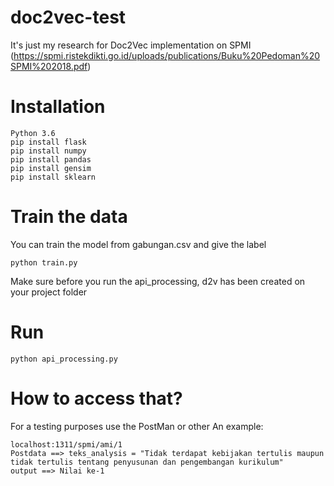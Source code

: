 # doc2vec-test
It's just my research for Doc2Vec implementation on SPMI (https://spmi.ristekdikti.go.id/uploads/publications/Buku%20Pedoman%20SPMI%202018.pdf) 

# Installation
```
Python 3.6
pip install flask
pip install numpy
pip install pandas
pip install gensim
pip install sklearn
```

# Train the data
You can train the model from gabungan.csv and give the label
```
python train.py
```

Make sure before you run the api_processing, d2v has been created on your project folder

# Run 
```
python api_processing.py
```

# How to access that?
For a testing purposes use the PostMan or other 
An example:
```
localhost:1311/spmi/ami/1
Postdata ==> teks_analysis = "Tidak terdapat kebijakan tertulis maupun tidak tertulis tentang penyusunan dan pengembangan kurikulum"
output ==> Nilai ke-1
```

